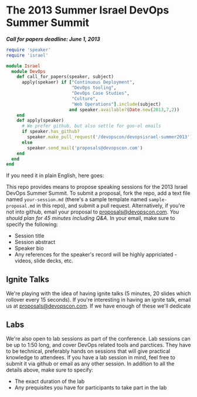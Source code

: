 The 2013 Summer Israel DevOps Summer Summit 
===========================================

___Call for papers deadline: June 1, 2013___  

```ruby
require 'speaker'
require 'israel'

module Israel
  module DevOps
    def call_for_papers(speaker, subject)
      apply(spekaer) if ["Continuous Deployment", 
                         "DevOps tooling", 
                         "DevOps Case Studies", 
                         "Culture",
                         "Web Operations"].include(subject) 
                        and speaker.available?(Date.new(2013,7,2))
    end
    def apply(speaker)
      # We prefer github, but also settle for goo-ol emails
      if speaker.has_github?
        speaker.make_pull_request('/devopscon/devopsisrael-summer2013')
      else
        speaker.send_mail('proposals@devopscon.com')
    end
  end
end
```

If you need it in plain English, here goes:

This repo provides means to propose speaking sessions for the 2013 Israel DevOps Summer Summit. To submit a proposal, fork the repo, add a text file named `your-session.md` (there's a sample template named `sample-proposal.md` in this repo), and submit a pull request. Alternatively, if you're not into github, email your proposal to proposals@devopscon.com. *You should plan for 45 minutes including Q&A*. In your email, make sure to specify the following:

- Session title
- Session abstract
- Speaker bio
- Any references for the speaker's record will be highly appriciated - videos, slide decks, etc.

Ignite Talks
----
We're playing with the idea of having ignite talks (5 minutes, 20 slides which rollover every 15 seconds). 
If you're interesting in having an ignite talk, email us at proposals@devopscon.com. If we have enough of these we'll dedicate 

Labs
----
We're also open to lab sessions as part of the conference. Lab sessions can be up to 1:50 long, and cover DevOps related tools and parctices. They have to be technical, preferably hands on sessions that will give practical knowledge to attendees. If you have a lab session in mind, feel free to submit it via github or email as any other session. In addition to all the details above, make sure to specify: 
- The exact duration of the lab
- Any prequisites you have for participants to take part in the lab 


